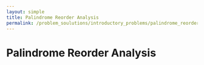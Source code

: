 ```yaml
---
layout: simple
title: Palindrome Reorder Analysis
permalink: /problem_soulutions/introductory_problems/palindrome_reorder_analysis/
---
```


# Palindrome Reorder Analysis

